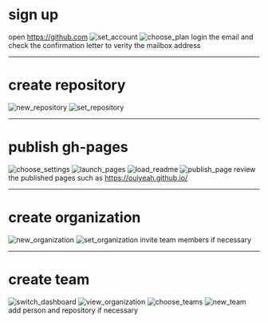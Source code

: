 # sign up

open <https://github.com>
![set_account](https://raw.githubusercontent.com/ouiyeah/github/master/img/set_account.png "set_account")
![choose_plan](https://raw.githubusercontent.com/ouiyeah/github/master/img/choose_plan.png "choose_plan")
login the email and check the confirmation letter to verity the mailbox address

***
# create repository

![new_repository](https://raw.githubusercontent.com/ouiyeah/github/master/img/new_repository.png "new_repository")
![set_repository](https://raw.githubusercontent.com/ouiyeah/github/master/img/set_repository.png "set_repository")

***
# publish gh-pages

![choose_settings](https://raw.githubusercontent.com/ouiyeah/github/master/img/choose_settings.png "choose_settings")
![launch_pages](https://raw.githubusercontent.com/ouiyeah/github/master/img/launch_pages.png "launch_pages")
![load_readme](https://raw.githubusercontent.com/ouiyeah/github/master/img/load_readme.png "load_readme")
![publish_page](https://raw.githubusercontent.com/ouiyeah/github/master/img/publish_page.png "publish_page")
review the published pages such as <https://ouiyeah.github.io/>

***
# create organization

![new_organization](https://raw.githubusercontent.com/ouiyeah/github/master/img/new_organization.png "new_organization")
![set_organization](https://raw.githubusercontent.com/ouiyeah/github/master/img/set_organization.png "set_organization")
invite team members if necessary

***
# create team

![switch_dashboard](https://raw.githubusercontent.com/ouiyeah/github/master/img/switch_dashboard.png "switch_dashboard")
![view_organization](https://raw.githubusercontent.com/ouiyeah/github/master/img/view_organization.png "view_organization")
![choose_teams](https://raw.githubusercontent.com/ouiyeah/github/master/img/choose_teams.png "choose_teams")
![new_team](https://raw.githubusercontent.com/ouiyeah/github/master/img/new_team.png "new_team")
add person and repository if necessary
